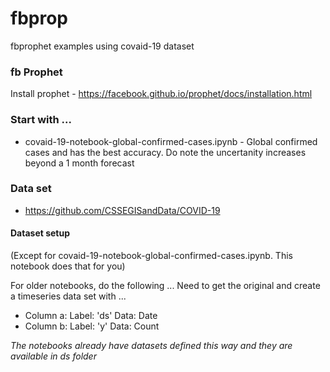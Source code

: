 # fbprop
fbprophet examples using covaid-19 dataset

### fb Prophet
Install prophet - https://facebook.github.io/prophet/docs/installation.html

### Start with ...
- covaid-19-notebook-global-confirmed-cases.ipynb - Global confirmed cases and has the best accuracy. Do note the uncertanity increases beyond a 1 month forecast

### Data set
* https://github.com/CSSEGISandData/COVID-19

#### Dataset setup
(Except for covaid-19-notebook-global-confirmed-cases.ipynb. This notebook does that for you)

For older notebooks, do the following ...
Need to get the original and create a timeseries data set with ...
* Column a: Label: 'ds' Data: Date
* Column b: Label: 'y' Data: Count

*The notebooks already have datasets defined this way and they are available in ds folder*

